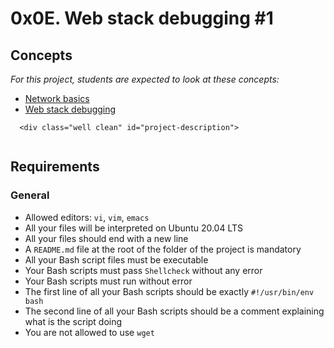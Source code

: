 # 0x0E. Web stack debugging #1
<h2>Concepts</h2>

  <div class="panel panel-default">
    <div class="panel-body">
      <p>
        <em>For this project, students are expected to look at these concepts:</em>
      </p>

<ul>
          <li>
            <a href="/concepts/33">Network basics</a>
          </li>
          <li>
            <a href="/concepts/68">Web stack debugging</a>
          </li>
      </ul>
    </div>
  </div>


      <div class="well clean" id="project-description">
  <p><img src="https://s3.amazonaws.com/intranet-projects-files/holbertonschool-sysadmin_devops/271/B4eeypV.jpg" alt="" style="" /></p>

<h2>Requirements</h2>

<h3>General</h3>

<ul>
<li>Allowed editors: <code>vi</code>, <code>vim</code>, <code>emacs</code></li>
<li>All your files will be interpreted on Ubuntu 20.04 LTS</li>
<li>All your files should end with a new line</li>
<li>A <code>README.md</code> file at the root of the folder of the project is mandatory</li>
<li>All your Bash script files must be executable</li>
<li>Your Bash scripts must pass <code>Shellcheck</code> without any error</li>
<li>Your Bash scripts must run without error</li>
<li>The first line of all your Bash scripts should be exactly <code>#!/usr/bin/env bash</code></li>
<li>The second line of all your Bash scripts should be a comment explaining what is the script doing</li>
<li>You are not allowed to use <code>wget</code></li>
</ul>
